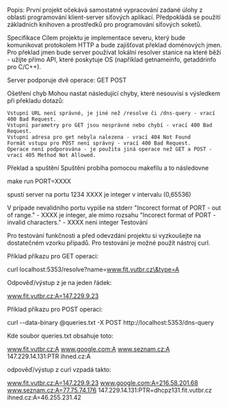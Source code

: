 Popis:
První projekt očekává samostatné vypracování zadané úlohy z oblasti programování klient-server síťových aplikací. Předpokládá se použití základních knihoven a prostředků pro programování síťových soketů. 

Specifikace
Cílem projektu je implementace severu, který bude komunikovat protokolem HTTP a bude zajišťovat překlad doménových jmen. Pro překlad jmen bude server používat lokální resolver stanice na které běží - užijte přímo API, které poskytuje OS (například getnameinfo, getaddrinfo pro C/C++). 

Server podporuje dvě operace:
	GET
	POST

Ošetření chyb
Mohou nastat následující chyby, které nesouvisí s výsledkem při překladu dotazů:

    Vstupní URL není správné, je jiné než /resolve či /dns-query - vrací 400 Bad Request.
    Vstupní parametry pro GET jsou nesprávné nebo chybí - vrací 400 Bad Request.
	Vstupní adresa pro get nebyla nalezena - vrací 404 Not Found
    Formát vstupu pro POST není správný - vrací 400 Bad Request.
    Operace není podporována - je použita jiná operace než GET a POST - vrací 405 Method Not Allowed.

Překlad a spuštění
Spuštěni probíha pomocou makefilu a to následovne

make run PORT=XXXX		

spustí server na portu 1234 
XXXX je integer v intervalu (0,65536)

V prípade nevalidního portu vypíše na stderr
	"Incorect format of PORT - out of range." - XXXX je integer, ale mimo rozsahu
	"Incorect format of PORT - invalid characters." - XXXX neni integer
Testování

Pro testování funkčnosti a před odevzdání projektu si vyzkoušejte na dostatečném vzorku případů. Pro testování je možné použít nástroj curl. 

Příklad příkazu pro GET operaci:

curl localhost:5353/resolve?name=www.fit.vutbr.cz\&type=A

Odpověď/výstup z je na jeden řádek:

www.fit.vutbr.cz:A=147.229.9.23

Příklad příkazu pro POST operaci:

curl --data-binary @queries.txt -X POST http://localhost:5353/dns-query

Kde soubor queries.txt obsahuje toto:

www.fit.vutbr.cz:A
www.google.com:A
www.seznam.cz:A
147.229.14.131:PTR
ihned.cz:A

odpověď/výstup z curl vzpadá takto:

www.fit.vutbr.cz:A=147.229.9.23
www.google.com:A=216.58.201.68
www.seznam.cz:A=77.75.74.176
147.229.14.131:PTR=dhcpz131.fit.vutbr.cz
ihned.cz:A=46.255.231.42





